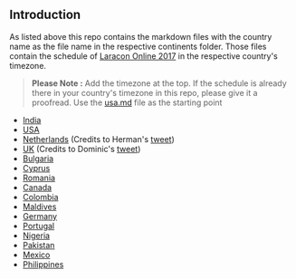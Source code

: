 ## Introduction

As listed above this repo contains the markdown files with the country name as the file name in the respective continents folder. Those files contain the schedule of [Laracon Online 2017](https://laracon.net/) in the respective country's timezone.

> **Please Note :** Add the timezone at the top. If the schedule is already there in your country's timezone in this repo, please give it a proofread. Use the [usa.md](https://github.com/introwit/laracon-online-schedule/blob/master/NorthAmerica/usa.md) file as the starting point

- [India](https://github.com/introwit/laracon-online-schedule/blob/master/Asia/india.md)
- [USA](https://github.com/introwit/laracon-online-schedule/blob/master/NorthAmerica/usa.md)
- [Netherlands](https://github.com/introwit/laracon-online-schedule/blob/master/Europe/netherlands.md) (Credits to Herman's [tweet](https://twitter.com/HermanOstendorf/status/836961061907664896))
- [UK](https://github.com/introwit/laracon-online-schedule/blob/master/Europe/uk.md) (Credits to Dominic's [tweet](https://twitter.com/haakym/status/836941063524925440))
- [Bulgaria](https://github.com/introwit/laracon-online-schedule/blob/master/Europe/bulgaria.md)
- [Cyprus](https://github.com/introwit/laracon-online-schedule/blob/master/Europe/cyprus.md)
- [Romania](https://github.com/introwit/laracon-online-schedule/blob/master/Europe/romania.md)
- [Canada](https://github.com/introwit/laracon-online-schedule/blob/master/NorthAmerica/canada.md)
- [Colombia](https://github.com/introwit/laracon-online-schedule/blob/master/SouthAmerica/colombia.md)
- [Maldives](https://github.com/introwit/laracon-online-schedule/blob/master/Asia/maldives.md)
- [Germany](https://github.com/introwit/laracon-online-schedule/blob/master/Europe/germany.md)
- [Portugal](https://github.com/introwit/laracon-online-schedule/blob/master/Europe/portugal.md)
- [Nigeria](https://github.com/introwit/laracon-online-schedule/blob/master/Africa/nigeria.md)
- [Pakistan](https://github.com/introwit/laracon-online-schedule/blob/master/Asia/pakistan.md)
- [Mexico](https://github.com/introwit/laracon-online-schedule/blob/master/NorthAmerica/mexico.md)
- [Philippines](https://github.com/introwit/laracon-online-schedule/blob/master/Asia/philippines.md)
